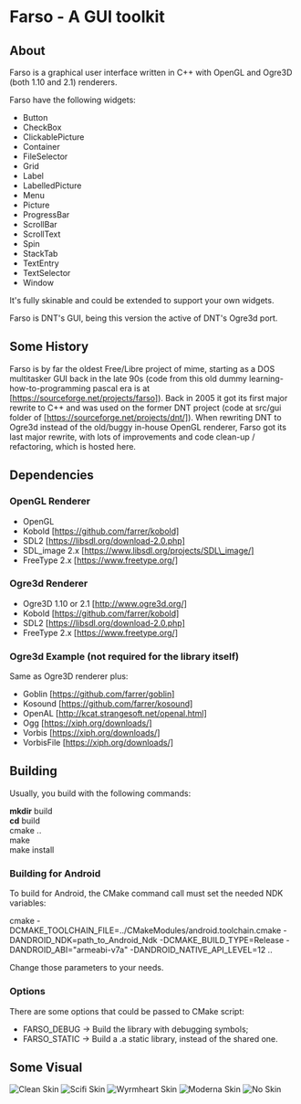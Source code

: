 # Farso - A GUI toolkit

## About
Farso is a graphical user interface written in C++ with OpenGL and Ogre3D 
 (both 1.10 and 2.1) renderers.

Farso have the following widgets:  

 * Button
 * CheckBox
 * ClickablePicture
 * Container
 * FileSelector
 * Grid
 * Label
 * LabelledPicture
 * Menu
 * Picture
 * ProgressBar
 * ScrollBar
 * ScrollText
 * Spin
 * StackTab
 * TextEntry
 * TextSelector
 * Window

It's fully skinable and could be extended to support your own widgets.

Farso is DNT's GUI, being this version the active of DNT's Ogre3d port.

## Some History

Farso is by far the oldest Free/Libre project of mime, starting as a DOS
multitasker GUI back in the late 90s (code from this old dummy
learning-how-to-programming pascal era is at
[https://sourceforge.net/projects/farso]). Back in 2005 it got its first major
rewrite to C++ and was used on the former DNT project (code at src/gui folder
of [https://sourceforge.net/projects/dnt/]). When rewriting DNT to Ogre3d
instead of the old/buggy in-house OpenGL renderer, Farso got its last major
rewrite, with lots of improvements and code clean-up / refactoring, which is
hosted here.

## Dependencies

### OpenGL Renderer

 * OpenGL
 * Kobold [https://github.com/farrer/kobold]
 * SDL2 [https://libsdl.org/download-2.0.php]
 * SDL\_image 2.x [https://www.libsdl.org/projects/SDL\_image/]
 * FreeType 2.x [https://www.freetype.org/]

### Ogre3d Renderer

 * Ogre3D 1.10 or 2.1 [http://www.ogre3d.org/]
 * Kobold [https://github.com/farrer/kobold]
 * SDL2 [https://libsdl.org/download-2.0.php]
 * FreeType 2.x [https://www.freetype.org/]

### Ogre3d Example (not required for the library itself)
 Same as Ogre3D renderer plus:

 * Goblin [https://github.com/farrer/goblin]
 * Kosound [https://github.com/farrer/kosound]
 * OpenAL [http://kcat.strangesoft.net/openal.html]
 * Ogg [https://xiph.org/downloads/]
 * Vorbis [https://xiph.org/downloads/]
 * VorbisFile [https://xiph.org/downloads/]

## Building

Usually, you build with the following commands:

**mkdir** build  
**cd** build  
cmake ..  
make  
make install

### Building for Android

To build for Android, the CMake command call must set the needed NDK variables:

cmake -DCMAKE\_TOOLCHAIN\_FILE=../CMakeModules/android.toolchain.cmake -DANDROID\_NDK=path\_to\_Android\_Ndk -DCMAKE\_BUILD\_TYPE=Release -DANDROID\_ABI="armeabi-v7a" -DANDROID\_NATIVE\_API\_LEVEL=12 ..

Change those parameters to your needs.


### Options

There are some options that could be passed to CMake script:

 * FARSO\_DEBUG -> Build the library with debugging symbols;
 * FARSO\_STATIC -> Build a .a static library, instead of the shared one.

## Some Visual

![Clean Skin](http://dnteam.org/farso/farso_clean.png)
![Scifi Skin](http://dnteam.org/farso/farso_scifi.png)
![Wyrmheart Skin](http://dnteam.org/farso/farso_wyr.png)
![Moderna Skin](http://dnteam.org/farso/farso_moderna.png)
![No Skin](http://dnteam.org/farso/farso_no_skin.png)



